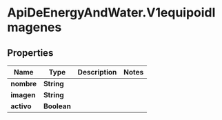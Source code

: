 # ApiDeEnergyAndWater.V1equipoidImagenes

## Properties
Name | Type | Description | Notes
------------ | ------------- | ------------- | -------------
**nombre** | **String** |  | 
**imagen** | **String** |  | 
**activo** | **Boolean** |  | 
